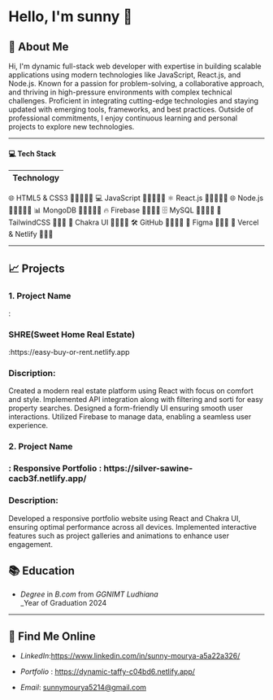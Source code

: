  <h1>Hello, I'm sunny 👋</h1>

## 👤 About Me 
 Hi, I'm  dynamic full-stack web developer with expertise in building scalable applications using modern technologies like JavaScript, React.js, and Node.js. Known for a passion for problem-solving, a collaborative approach, and thriving in high-pressure environments with complex technical challenges. Proficient in integrating cutting-edge technologies and staying updated with emerging tools, frameworks, and best practices. Outside of professional commitments, I enjoy continuous learning and personal projects to explore new technologies.

---

#### 💻 Tech Stack

| Technology      |
|----------------------|
 🌐 HTML5 & CSS3     🌟🌟🌟🌟🌟 
 💻 JavaScript       🌟🌟🌟🌟🌟 
 ⚛️ React.js         🌟🌟🌟🌟🌟 
 🌐 Node.js          🌟🌟🌟🌟🌟 
 📊 MongoDB          🌟🌟🌟🌟🌟 
 🔥 Firebase         🌟🌟🌟🌟 
 🗄️ MySQL            🌟🌟🌟🌟 
 🎨 TailwindCSS      🌟🌟🌟 
 🎯 Chakra UI        🌟🌟🌟🌟 
 🛠️ GitHub           🌟🌟🌟🌟 
 🎨 Figma            🌟🌟🌟 
 🚀 Vercel & Netlify 🌟🌟🌟




---

## 📈 Projects
<h3>1. Project Name</h3>:<h3> SHRE(Sweet Home Real Estate)</h3>  :https://easy-buy-or-rent.netlify.app <br/>
<h3>Discription:</h3> Created a modern real estate platform using React with
focus on comfort and style.
Implemented API integration along with filtering and sorti
for easy property searches.
Designed a form-friendly UI ensuring smooth user
interactions.
Utilized Firebase to manage data, enabling a seamless user
experience.
<h3>2. Project Name <h3/>:  Responsive Portfolio : https://silver-sawine-cacb3f.netlify.app/
 <h3>Description:</h3> Developed a responsive portfolio website using React and Chakra UI, ensuring optimal performance across all devices.
Implemented interactive features such as project galleries and animations to enhance user engagement.


## 📚 Education
- *Degree* in *B.com* from *GGNIMT Ludhiana*  
  _Year of Graduation 2024  

---

## 🔎 Find Me Online
- *LinkedIn*:https://www.linkedin.com/in/sunny-mourya-a5a22a326/
- *Portfolio* : https://dynamic-taffy-c04bd6.netlify.app/	

- *Email*: sunnymourya5214@gmail.com
